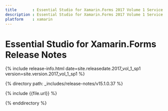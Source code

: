 ```yaml
---
title       : Essential Studio for Xamarin.Forms 2017 Volume 1 Service Pack 1 Release Notes
description : Essential Studio for Xamarin.Forms 2017 Volume 1 Service Pack 1 Release Notes
platform    : xamarin
---
```


# Essential Studio for Xamarin.Forms Release Notes

{% include release-info.html date=site.releasedate.2017_vol_1_sp1 version=site.version.2017_vol_1_sp1 %} 

{% directory path: _includes/release-notes/v15.1.0.37 %}

{% include {{file.url}} %}

{% enddirectory %}